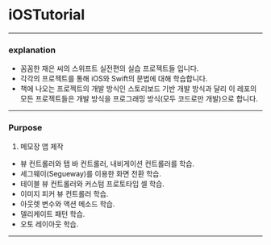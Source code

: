 # iOSTutorial

- - -
### explanation

- 꼼꼼한 재은 씨의 스위프트 실전편의 실습 프로젝트들 입니다.
- 각각의 프로젝트를 통해 iOS와 Swift의 문법에 대해 학습합니다.
- 책에 나오는 프로젝트의 개발 방식인 스토리보드 기반 개발 방식과 달리 이 레포의 모든 프로젝트들은 개발 방식을 프로그래밍 방식(모두 코드로만 개발)으로 합니다.

- - -
### Purpose

1. 메모장 앱 제작
  - 뷰 컨트롤러와 탭 바 컨트롤러, 내비게이션 컨트롤러를 학습.
  - 세그웨이(Segueway)를 이용한 화면 전환 학습.
  - 테이블 뷰 컨트롤러와 커스텀 프로토타입 셀 학습.
  - 이미지 피커 뷰 컨트롤러 학습.
  - 아웃렛 변수와 액션 메소드 학습.
  - 델리케이트 패턴 학습.
  - 오토 레이아웃 학습.
  
- - -
